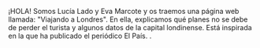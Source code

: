 
<!DOCTYPE html>
<html>
    <head>
    <body>
<p>
¡HOLA! Somos Lucía Lado y Eva Marcote y os traemos una página web llamada: "Viajando a Londres". En ella, explicamos qué planes no se debe de perder el turista y algunos datos de la capital londinense. Está inspirada en la que ha publicado el periódico El País. <a href="https://lucialado2020.github.io/hosting/”>”Viajando a  Londres</a>inspirada en la estética de <a href="https://elpais.com/especiales/2019/el-co2-en-el-cambio-climatico/"“Qué es El cambio climático” ></a>.
</p>
</body> 
    </head>
</html>
